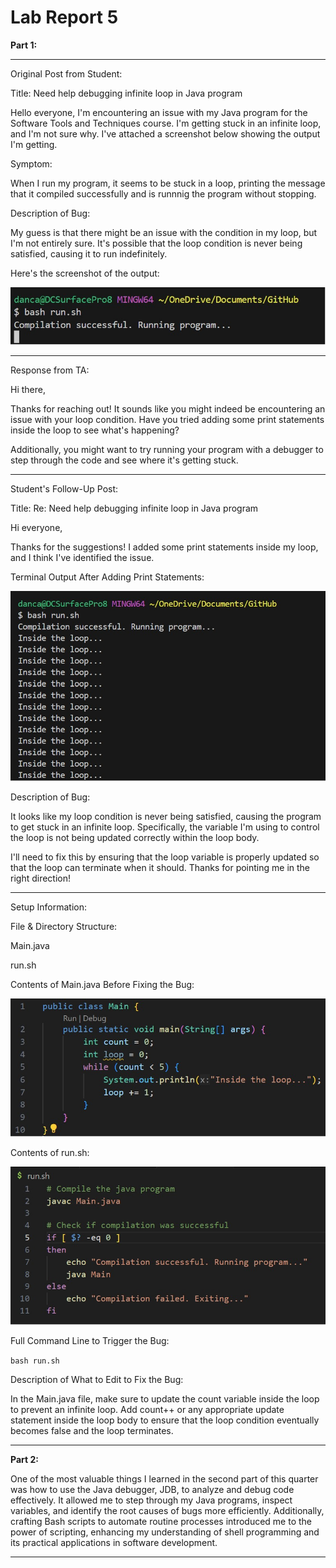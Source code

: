 # Lab Report 5

**Part 1:**

---

Original Post from Student:

Title: Need help debugging infinite loop in Java program

Hello everyone, 
I'm encountering an issue with my Java program for the Software Tools and Techniques course. I'm getting stuck in an infinite loop, and I'm not sure why. I've attached a screenshot below showing the output I'm getting.

Symptom:

When I run my program, it seems to be stuck in a loop, printing the message that it compiled successfully and is runnnig the program without stopping.

Description of Bug:

My guess is that there might be an issue with the condition in my loop, but I'm not entirely sure. It's possible that the loop condition is never being satisfied, causing it to run indefinitely.

Here's the screenshot of the output:

![Image](https://github.com/dacamp20/cse15l-lab-reports/blob/main/lr5-3.jpg?raw=true) 

---

Response from TA:

Hi there,

Thanks for reaching out! It sounds like you might indeed be encountering an issue with your loop condition. Have you tried adding some print statements inside the loop to see what's happening?

Additionally, you might want to try running your program with a debugger to step through the code and see where it's getting stuck.

---

Student's Follow-Up Post:

Title: Re: Need help debugging infinite loop in Java program

Hi everyone,

Thanks for the suggestions! I added some print statements inside my loop, and I think I've identified the issue.

Terminal Output After Adding Print Statements:

![Image](https://github.com/dacamp20/cse15l-lab-reports/blob/main/lr5-1.jpg?raw=true)

Description of Bug:

It looks like my loop condition is never being satisfied, causing the program to get stuck in an infinite loop. Specifically, the variable I'm using to control the loop is not being updated correctly within the loop body.

I'll need to fix this by ensuring that the loop variable is properly updated so that the loop can terminate when it should. Thanks for pointing me in the right direction!

---

Setup Information:

File & Directory Structure:

Main.java

run.sh

Contents of Main.java Before Fixing the Bug:

![Image](https://github.com/dacamp20/cse15l-lab-reports/blob/main/lr5-4.jpg?raw=true)

Contents of run.sh:

![Image](https://github.com/dacamp20/cse15l-lab-reports/blob/main/lr5-2.jpg?raw=true)

Full Command Line to Trigger the Bug:

`bash run.sh`

Description of What to Edit to Fix the Bug:

In the Main.java file, make sure to update the count variable inside the loop to prevent an infinite loop. Add count++ or any appropriate update statement inside the loop body to ensure that the loop condition eventually becomes false and the loop terminates.

---

**Part 2:**

One of the most valuable things I learned in the second part of this quarter was how to use the Java debugger, JDB, to analyze and debug code effectively. It allowed me to step through my Java programs, inspect variables, and identify the root causes of bugs more efficiently. Additionally, crafting Bash scripts to automate routine processes introduced me to the power of scripting, enhancing my understanding of shell programming and its practical applications in software development.

---
